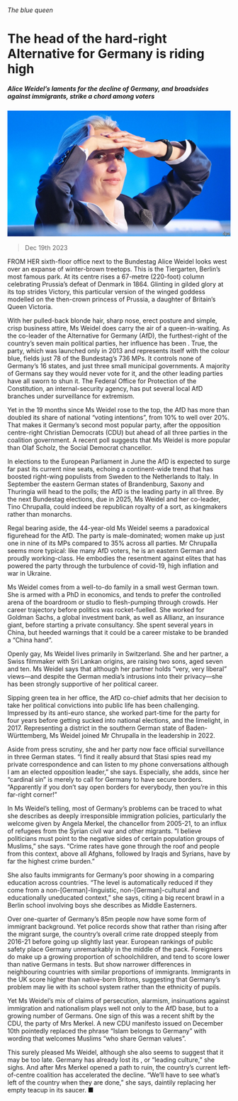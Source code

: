 ###### The blue queen

# The head of the hard-right Alternative for Germany is riding high 

##### Alice Weidel’s laments for the decline of Germany, and broadsides against immigrants, strike a chord among voters 

![image](images/20231223_EUP001.jpg) 

> Dec 19th 2023 

FROM HER sixth-floor office next to the Bundestag Alice Weidel looks west over an expanse of winter-brown treetops. This is the Tiergarten, Berlin’s most famous park. At its centre rises a 67-metre (220-foot) column celebrating Prussia’s defeat of Denmark in 1864. Glinting in gilded glory at its top strides Victory, this particular version of the winged goddess modelled on the then-crown princess of Prussia, a daughter of Britain’s Queen Victoria.

With her pulled-back blonde hair, sharp nose, erect posture and simple, crisp business attire, Ms Weidel does carry the air of a queen-in-waiting. As the co-leader of the Alternative for Germany (AfD), the furthest-right of the country’s seven main political parties, her influence has been . True, the party, which was launched only in 2013 and represents itself with the colour blue, fields just 78 of the Bundestag’s 736 MPs. It controls none of Germany’s 16 states, and just three small municipal governments. A majority of Germans say they would never vote for it, and the other leading parties have all sworn to shun it. The Federal Office for Protection of the Constitution, an internal-security agency, has put several local AfD branches under surveillance for extremism.

Yet in the 19 months since Ms Weidel rose to the top, the AfD has more than doubled its share of national “voting intentions”, from 10% to well over 20%. That makes it Germany’s second most popular party, after the opposition centre-right Christian Democrats (CDU) but ahead of all three parties in the coalition government. A recent poll suggests that Ms Weidel is more popular than Olaf Scholz, the Social Democrat chancellor.

In elections to the European Parliament in June the AfD is expected to surge far past its current nine seats, echoing a continent-wide trend that has boosted right-wing populists from Sweden to the Netherlands to Italy. In September the eastern German states of Brandenburg, Saxony and Thuringia will head to the polls; the AfD is the leading party in all three. By the next Bundestag elections, due in 2025, Ms Weidel and her co-leader, Tino Chrupalla, could indeed be republican royalty of a sort, as kingmakers rather than monarchs.

Regal bearing aside, the 44-year-old Ms Weidel seems a paradoxical figurehead for the AfD. The party is male-dominated; women make up just one in nine of its MPs compared to 35% across all parties. Mr Chrupalla seems more typical: like many AfD voters, he is an eastern German and proudly working-class. He embodies the resentment against elites that has powered the party through the turbulence of covid-19, high inflation and war in Ukraine. 

Ms Weidel comes from a well-to-do family in a small west German town. She is armed with a PhD in economics, and tends to prefer the controlled arena of the boardroom or studio to flesh-pumping through crowds. Her career trajectory before politics was rocket-fuelled. She worked for Goldman Sachs, a global investment bank, as well as Allianz, an insurance giant, before starting a private consultancy. She spent several years in China, but heeded warnings that it could be a career mistake to be branded a “China hand”.

Openly gay, Ms Weidel lives primarily in Switzerland. She and her partner, a Swiss filmmaker with Sri Lankan origins, are raising two sons, aged seven and ten. Ms Weidel says that although her partner holds “very, very liberal” views—and despite the German media’s intrusions into their privacy—she has been strongly supportive of her political career.

Sipping green tea in her office, the AfD co-chief admits that her decision to take her political convictions into public life has been challenging. Impressed by its anti-euro stance, she worked part-time for the party for four years before getting sucked into national elections, and the limelight, in 2017. Representing a district in the southern German state of Baden-Württemberg, Ms Weidel joined Mr Chrupalla in the leadership in 2022.

Aside from press scrutiny, she and her party now face official surveillance in three German states. “I find it really absurd that Stasi spies read my private correspondence and can listen to my phone conversations although I am an elected opposition leader,” she says. Especially, she adds, since her “cardinal sin” is merely to call for Germany to have secure borders. “Apparently if you don’t say open borders for everybody, then you’re in this far-right corner!”

In Ms Weidel’s telling, most of Germany’s problems can be traced to what she describes as deeply irresponsible immigration policies, particularly the welcome given by Angela Merkel, the chancellor from 2005-21, to an influx of refugees from the Syrian civil war and other migrants. ”I believe politicians must point to the negative sides of certain population groups of Muslims,” she says. “Crime rates have gone through the roof and people from this context, above all Afghans, followed by Iraqis and Syrians, have by far the highest crime burden.”

She also faults immigrants for Germany’s poor showing in a  comparing education across countries. “The level is automatically reduced if they come from a non-[German]-linguistic, non-[German]-cultural and educationally uneducated context,” she says, citing a big recent brawl in a Berlin school involving boys she describes as Middle Easterners. 

Over one-quarter of Germany’s 85m people now have some form of immigrant background. Yet police records show that rather than rising after the migrant surge, the country’s overall crime rate dropped steeply from 2016-21 before going up slightly last year. European rankings of public safety place Germany unremarkably in the middle of the pack. Foreigners do make up a growing proportion of schoolchildren, and tend to score lower than native Germans in tests. But  show narrower differences in neighbouring countries with similar proportions of immigrants. Immigrants in the UK score higher than native-born Britons, suggesting that Germany’s problem may lie with its school system rather than the ethnicity of pupils.

Yet Ms Weidel’s mix of claims of persecution, alarmism, insinuations against immigration and nationalism plays well not only to the AfD base, but to a growing number of Germans. One sign of this was a recent shift by the CDU, the party of Mrs Merkel. A new CDU manifesto issued on December 10th pointedly replaced the phrase “Islam belongs to Germany” with wording that welcomes Muslims “who share German values”.

This surely pleased Ms Weidel, although she also seems to suggest that it may be too late. Germany has already lost its , or “leading culture,” she sighs. And after Mrs Merkel opened a path to ruin, the country’s current left-of-centre coalition has accelerated the decline. “We’ll have to see what’s left of the country when they are done,” she says, daintily replacing her empty teacup in its saucer. ■


